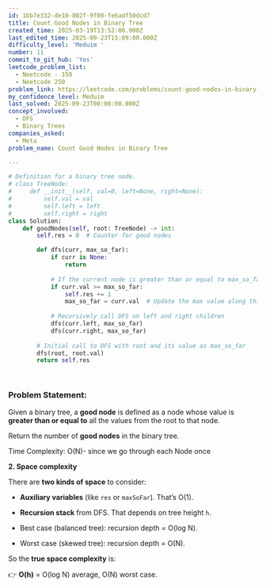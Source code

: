 ```yaml
---
id: 1bb7e332-de10-802f-9f00-fe6adf50dcd7
title: Count Good Nodes in Binary Tree
created_time: 2025-03-19T13:52:00.000Z
last_edited_time: 2025-09-23T15:09:00.000Z
difficulty_level: 'Meduim '
number: 11
commit_to_git_hub: 'Yes'
leetcode_problem_list:
  - Neetcode - 150
  - Neetcode 250
problem_link: https://leetcode.com/problems/count-good-nodes-in-binary-tree/
my_confidence_level: Meduim
last_solved: 2025-09-23T00:00:00.000Z
concept_involved:
  - DFS
  - Binary Trees
companies_asked:
  - Meta
problem_name: Count Good Nodes in Binary Tree

---
```


```python
# Definition for a binary tree node.
# class TreeNode:
#     def __init__(self, val=0, left=None, right=None):
#         self.val = val
#         self.left = left
#         self.right = right
class Solution:
    def goodNodes(self, root: TreeNode) -> int:
        self.res = 0  # Counter for good nodes

        def dfs(curr, max_so_far):
            if curr is None:
                return
            
            # If the current node is greater than or equal to max_so_far, it's a "good" node
            if curr.val >= max_so_far:
                self.res += 1
                max_so_far = curr.val  # Update the max value along this path
            
            # Recursively call DFS on left and right children
            dfs(curr.left, max_so_far)
            dfs(curr.right, max_so_far)
            
        # Initial call to DFS with root and its value as max_so_far
        dfs(root, root.val)
        return self.res

                
```

### Problem Statement:

Given a binary tree, a **good node** is defined as a node whose value is **greater than or equal to** all the values from the root to that node.

Return the number of **good nodes** in the binary tree.

Time Complexity: O(N)- since we go through each Node once

**2. Space complexity**

There are **two kinds of space** to consider:

*   **Auxiliary variables** (like `res` or `maxSoFar`). That’s O(1).

*   **Recursion stack** from DFS. That depends on tree height `h`.

*   Best case (balanced tree): recursion depth = O(log N).

*   Worst case (skewed tree): recursion depth = O(N).

So the **true space complexity** is:

👉 **O(h)** = O(log N) average, O(N) worst case.

